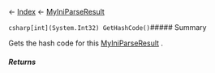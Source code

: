 ← [Index](Api-Index) ← [MyIniParseResult](VRage.Game.ModAPI.Ingame.Utilities.MyIniParseResult)

```csharp[int](System.Int32) GetHashCode()```##### Summary

Gets the hash code for this [MyIniParseResult](VRage.Game.ModAPI.Ingame.Utilities.MyIniParseResult) .

##### Returns



